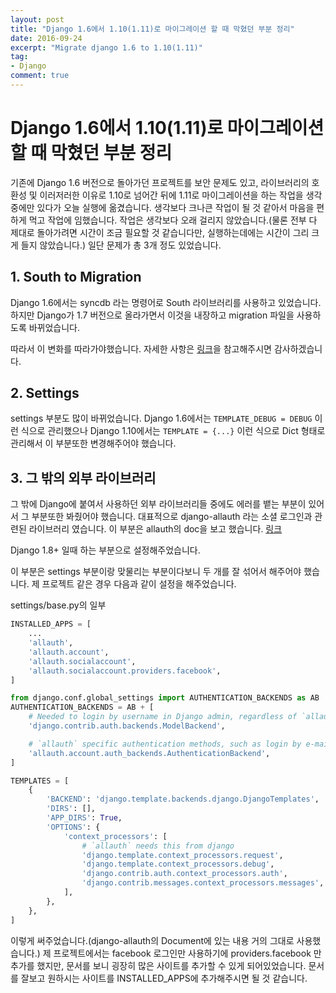 ```yaml
---
layout: post
title: "Django 1.6에서 1.10(1.11)로 마이그레이션 할 때 막혔던 부분 정리"   
date: 2016-09-24
excerpt: "Migrate django 1.6 to 1.10(1.11)"
tag:
- Django
comment: true
---
```


Django 1.6에서 1.10(1.11)로 마이그레이션 할 때 막혔던 부분 정리
=====


기존에 Django 1.6 버전으로 돌아가던 프로젝트를 보안 문제도 있고, 라이브러리의 호환성 및 이러저러한 이유로 1.10로 넘어간 뒤에 1.11로 마이그레이션을 하는 작업을 생각중에만 있다가 오늘 실행에 옮겼습니다.
생각보다 크나큰 작업이 될 것 같아서 마음을 편하게 먹고 작업에 임했습니다.
작업은 생각보다 오래 걸리지 않았습니다.(물론 전부 다 제대로 돌아가려면 시간이 조금 필요할 것 같습니다만, 실행하는데에는 시간이 그리 크게 들지 않았습니다.)
일단 문제가 총 3개 정도 있었습니다.

## 1. South to Migration

Django 1.6에서는 syncdb 라는 명령어로 South 라이브러리를 사용하고 있었습니다.
하지만 Django가 1.7 버전으로 올라가면서 이것을 내장하고 migration 파일을 사용하도록 바뀌었습니다.

따라서 이 변화를 따라가야했습니다.
자세한 사항은 [링크](https://leop0ld.github.io/posts/south-to-migration)을 참고해주시면 감사하겠습니다.

## 2. Settings

settings 부분도 많이 바뀌었습니다.
Django 1.6에서는 ```TEMPLATE_DEBUG = DEBUG``` 이런 식으로 관리했으나 
Django 1.10에서는 ```TEMPLATE = {...}``` 이런 식으로 Dict 형태로 관리해서 이 부분또한 변경해주어야 했습니다.

## 3. 그 밖의 외부 라이브러리

그 밖에 Django에 붙여서 사용하던 외부 라이브러리들 중에도 에러를 뱉는 부분이 있어서 그 부분또한 봐줬어야 했습니다.
대표적으로 django-allauth 라는 소셜 로그인과 관련된 라이브러리 였습니다.
이 부분은 allauth의 doc을 보고 했습니다. [링크](http://django-allauth.readthedocs.io/en/latest/installation.html)

Django 1.8+ 일때 하는 부분으로 설정해주었습니다.

이 부분은 settings 부분이랑 맞물리는 부분이다보니 두 개를 잘 섞어서 해주어야 했습니다.
제 프로젝트 같은 경우 다음과 같이 설정을 해주었습니다.

settings/base.py의 일부

```python
INSTALLED_APPS = [
	...
	'allauth',
    'allauth.account',
    'allauth.socialaccount',
    'allauth.socialaccount.providers.facebook',
]

from django.conf.global_settings import AUTHENTICATION_BACKENDS as AB
AUTHENTICATION_BACKENDS = AB + [
    # Needed to login by username in Django admin, regardless of `allauth`
    'django.contrib.auth.backends.ModelBackend',

    # `allauth` specific authentication methods, such as login by e-mail
    'allauth.account.auth_backends.AuthenticationBackend',
]

TEMPLATES = [
    {
        'BACKEND': 'django.template.backends.django.DjangoTemplates',
        'DIRS': [],
        'APP_DIRS': True,
        'OPTIONS': {
            'context_processors': [
                # `allauth` needs this from django
                'django.template.context_processors.request',
                'django.template.context_processors.debug',
                'django.contrib.auth.context_processors.auth',
                'django.contrib.messages.context_processors.messages',
            ],
        },
    },
]
```

이렇게 써주었습니다.(django-allauth의 Document에 있는 내용 거의 그대로 사용했습니다.)
제 프로젝트에서는 facebook 로그인만 사용하기에 providers.facebook 만 추가를 했지만, 문서를 보니 굉장히 많은 사이트를 추가할 수 있게 되어있었습니다.
문서를 잘보고 원하시는 사이트를 INSTALLED_APPS에 추가해주시면 될 것 같습니다.
